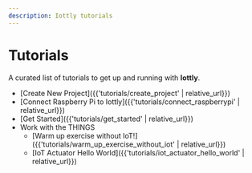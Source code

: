 ```yaml
---
description: Iottly tutorials
---
```


# Tutorials 

A curated list of tutorials to get up and running with __Iottly__.

- [Create New Project]({{'tutorials/create_project' | relative_url}})
- [Connect Raspberry Pi to Iottly]({{'tutorials/connect_raspberrypi' | relative_url}})
- [Get Started]({{'tutorials/get_started' | relative_url}})
- Work with the THINGS
  - [Warm up exercise without IoT!]({{'tutorials/warm_up_exercise_without_iot' | relative_url}})
  - [IoT Actuator Hello World]({{'tutorials/iot_actuator_hello_world' | relative_url}})
 
